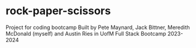 # rock-paper-scissors
Project for coding bootcamp
Built by Pete Maynard, Jack Bittner, Meredith McDonald (myself) and Austin Ries in UofM Full Stack Bootcamp 2023-2024